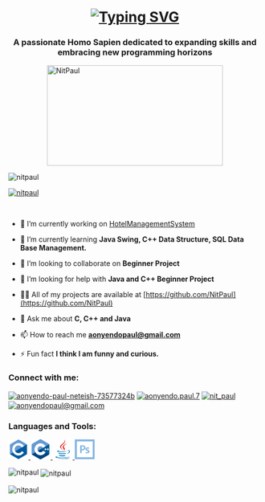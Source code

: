 <h1 align="center">
  <a href="https://git.io/typing-svg">
    <img src="https://readme-typing-svg.demolab.com?font=Fira+Code&size=28&pause=1000&color=8565FF&multiline=true&width=750&height=100&lines=+%F0%9F%91%8B+Hello%2C+world!+I'm+Aonyendo+Paul%2C;+your+friendly+neighborhood+code+conjurer!%E2%9C%A8" alt="Typing SVG" />
  </a>
</h1>

<h3 align="center">A passionate Homo Sapien dedicated to expanding skills and embracing new programming horizons</h3>

<img src="https://github.com/MeherunNessaSuchana/PetHome/assets/116294325/d20109a7-461b-4d79-a487-9087f962e9ca" height="200" width="350" style="display: block;margin-left: auto; margin-right: auto;" title="NitPaul" />

<p align="left"> <img src="https://komarev.com/ghpvc/?username=nitpaul&label=Profile%20views&color=0e75b6&style=flat" alt="nitpaul" /> </p>

<p align="left"> <a href="https://github.com/ryo-ma/github-profile-trophy"><img src="https://github-profile-trophy.vercel.app/?username=nitpaul" alt="nitpaul" /></a> </p>

<p align="left"> <a href="https://twitter.com/" target="blank"><img src="https://img.shields.io/twitter/follow/?logo=twitter&style=for-the-badge" alt="" /></a> </p>

- 🔭 I’m currently working on [HotelManagementSystem](https://github.com/EhsanulHaqueSiam/HotelManagementSystem.git)

- 🌱 I’m currently learning **Java Swing, C++ Data Structure, SQL Data Base Management.**

- 👯 I’m looking to collaborate on **Beginner Project**

- 🤝 I’m looking for help with **Java and C++ Beginner Project**

- 👨‍💻 All of my projects are available at [https://github.com/NitPaul](https://github.com/NitPaul)

- 💬 Ask me about **C, C++ and Java**

- 📫 How to reach me **aonyendopaul@gmail.com**

- ⚡ Fun fact **I think I am funny and curious.**

<h3 align="left">Connect with me:</h3>
<p align="left">
<a href="https://linkedin.com/in/aonyendo-paul-neteish-73577324b" target="blank"><img align="center" src="https://raw.githubusercontent.com/rahuldkjain/github-profile-readme-generator/master/src/images/icons/Social/linked-in-alt.svg" alt="aonyendo-paul-neteish-73577324b" height="30" width="40" /></a>
<a href="https://fb.com/aonyendo.paul.7" target="blank"><img align="center" src="https://raw.githubusercontent.com/rahuldkjain/github-profile-readme-generator/master/src/images/icons/Social/facebook.svg" alt="aonyendo.paul.7" height="30" width="40" /></a>
<a href="https://instagram.com/nit_paul" target="blank"><img align="center" src="https://raw.githubusercontent.com/rahuldkjain/github-profile-readme-generator/master/src/images/icons/Social/instagram.svg" alt="nit_paul" height="30" width="40" /></a>
<a href="mailto:aonyendopaul@gmail.com" target="blank"><img align="center" src="https://upload.wikimedia.org/wikipedia/commons/thumb/8/8c/Gmail_Icon_%282013-2020%29.svg/1200px-Gmail_Icon_%282013-2020%29.svg.png" alt="aonyendopaul@gmail.com" height="30" width="40" /></a>

</p>

<h3 align="left">Languages and Tools:</h3>
<p align="left"> <a href="https://www.cprogramming.com/" target="_blank" rel="noreferrer"> <img src="https://raw.githubusercontent.com/devicons/devicon/master/icons/c/c-original.svg" alt="c" width="40" height="40"/> </a> <a href="https://www.w3schools.com/cpp/" target="_blank" rel="noreferrer"> <img src="https://raw.githubusercontent.com/devicons/devicon/master/icons/cplusplus/cplusplus-original.svg" alt="cplusplus" width="40" height="40"/> </a> <a href="https://www.java.com" target="_blank" rel="noreferrer"> <img src="https://raw.githubusercontent.com/devicons/devicon/master/icons/java/java-original.svg" alt="java" width="40" height="40"/> </a> <a href="https://www.photoshop.com/en" target="_blank" rel="noreferrer"> <img src="https://raw.githubusercontent.com/devicons/devicon/master/icons/photoshop/photoshop-line.svg" alt="photoshop" width="40" height="40"/> </a> </p>

<p><img align="left" src="https://github-readme-stats.vercel.app/api/top-langs?username=nitpaul&show_icons=true&locale=en&layout=compact" alt="nitpaul" /></p>

<p>&nbsp;<img align="center" src="https://github-readme-stats.vercel.app/api?username=nitpaul&show_icons=true&locale=en" alt="nitpaul" /></p>

<p><img align="center" src="https://github-readme-streak-stats.herokuapp.com/?user=nitpaul&" alt="nitpaul" /></p>
